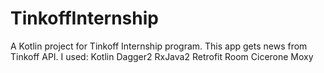 # TinkoffInternship
A Kotlin project for Tinkoff Internship program.
This app gets news from Tinkoff API.
I used:
Kotlin
Dagger2
RxJava2
Retrofit
Room
Cicerone
Moxy
